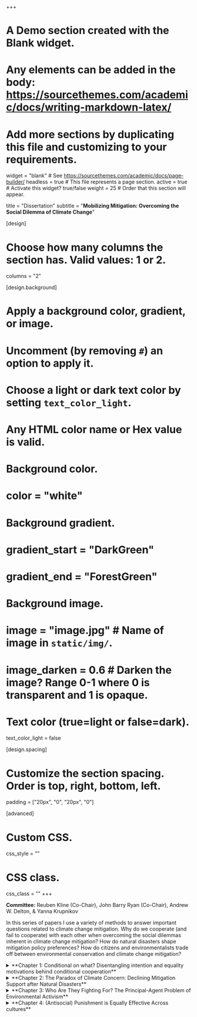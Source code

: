 +++
# A Demo section created with the Blank widget.
# Any elements can be added in the body: https://sourcethemes.com/academic/docs/writing-markdown-latex/
# Add more sections by duplicating this file and customizing to your requirements.

widget = "blank"  # See https://sourcethemes.com/academic/docs/page-builder/
headless = true  # This file represents a page section.
active = true  # Activate this widget? true/false
weight = 25  # Order that this section will appear.

title = "Dissertation"
subtitle = "**Mobilizing Mitigation: Overcoming the Social Dilemma of Climate Change**"

[design]
  # Choose how many columns the section has. Valid values: 1 or 2.
  columns = "2"

[design.background]
  # Apply a background color, gradient, or image.
  #   Uncomment (by removing `#`) an option to apply it.
  #   Choose a light or dark text color by setting `text_color_light`.
  #   Any HTML color name or Hex value is valid.

  # Background color.
  # color = "white"
  
  # Background gradient.
  # gradient_start = "DarkGreen"
  # gradient_end = "ForestGreen"
  
  # Background image.
  # image = "image.jpg"  # Name of image in `static/img/`.
  # image_darken = 0.6  # Darken the image? Range 0-1 where 0 is transparent and 1 is opaque.

  # Text color (true=light or false=dark).
  text_color_light = false

[design.spacing]
  # Customize the section spacing. Order is top, right, bottom, left.
  padding = ["20px", "0", "20px", "0"]

[advanced]
 # Custom CSS. 
 css_style = ""
 
 # CSS class.
 css_class = ""
+++

**Committee:** Reuben Kline (Co-Chair), John Barry Ryan (Co-Chair), Andrew W. Delton, & Yanna Krupnikov

In this series of papers I use a variety of methods to answer important questions related to climate change mitigation. Why do we cooperate (and fail to cooperate) with each other when overcoming the social dilemmas inherent in climate change mitigation? How do natural disasters shape mitigation policy preferences? How do citizens and environmentalists trade off between environmental conservation and climate change mitigation? 

<details>
  <summary>**Chapter 1: Conditional on what? Disentangling intention and equality motivations behind conditional cooperation**</summary>

Why citizens engage in costly political participation is one of the most persistent puzzles in political science. They overcome collective action problems, for example by voting and turning out to protest. Extensive work using public goods games show conditional cooperators, those who cooperate with other cooperators, are critical to overcoming such dilemmas. But we know little about what motivates these cooperators. Are they swayed because they perceive those around them to have cooperative intentions? Or are they driven by general concerns for equity? Using an incentivized experiment, I find that cooperative intentions sustain conditional cooperation rather than a desire to maintain an equitable distribution of resources. This suggests that in order to effectively motivate cooperation in domains such as turning out to vote, we should emphasize the number of people already successfully doing so. 

*Poster presented at the 2019 CSAP American Politics Conference <br/>
Paper presented at the 2019 EITM Summer Institute <br/>
Paper presented at the 2020 Winter Experimental Social Science Institute (WESSI)*
</details>

<details>
  <summary>**Chapter 2: The Paradox of Climate Concern: Declining Mitigation Support after Natural Disasters**</summary>

Can people respond to political shocks with appropriate policy preferences? Political shocks capture the attention of the public and encourage citizens to consider how to respond to the event. However, they also activate competing considerations which may lead to counterintuitive and counterproductive policy preferences. Here I focus on the case of exposure to natural disasters and support for climate change mitigation policies. Leveraging Hurricane Sandy and Hurricane Matthew as natural experiments, I find that exposure to hurricanes has a limited effect on belief in climate change and general climate change mitigation. Unfortunately, exposure to these disasters significantly decreases support for a key mitigation technology: nuclear power. While personal experiences may help people update their beliefs, the path from personal experience to policy preferences is complex and undermined by other considerations activated by disasters. 

*Paper presented at the 2020 Southern Political Science Association Conference <br/>
Paper to be presented at the 2020 MapleMeth Conference*

</details>

<details>
  <summary>**Chapter 3: Who Are They Fighting For? The Principal-Agent Problem of Environmental Activism**</summary>

Activists have the potential to overcome the problem of low political participation. However, this creates a principal-agent problem that is exacerbated when activists identify and act on an issue that is distinct from the issue identified by the larger groups they represent. I illustrate this problem using the case of climate change mitigation. In this instance, the principals are those who support climate change mitigation policies but are not politically active, while the agents are environmentalists. In order for environmentalists to serve as effective agents, (1) there actually have to be individuals who identify as environmentalists, (2) environmentalists must be politically active, and (3) environmentalists need to advocate for climate change mitigation policies. Using a novel scale to identify environmentalists, I find that environmentalists exists and are politically active. However, instead of prioritizing the problem of climate change, they prioritize environmental conservation. 

</details>

<details>
  <summary>**Chapter 4: (Antisocial) Punishment is Equally Effective Across cultures**</summary>

A stable minority of individuals engage in antisocial punishment: inflicting costs on cooperators. Computational models suggest this undermines the evolution of cooperative strategies, and there appears to be massive cross-cultural variability in punishment behavior. Using data from existing work which conducted public goods games in industrialized countries throughout the world (Herrmann, Thöni, and Gächter 2008), I find this isn’t the case. Antisocial punishment is as effective as any other form of punishment in increasing cooperation. Furthermore, the relationship between how much someone cooperates and how much they are punished does not vary across cultures. Instead, this apparent variability is a downstream byproduct of variability in people’s willingness to cooperate. This suggests that future work should focus on why first order defectors are willing to engage in second order cooperation.

*Poster presented at the 2020 NYU CESS conference*

*Under Review*

</details>





